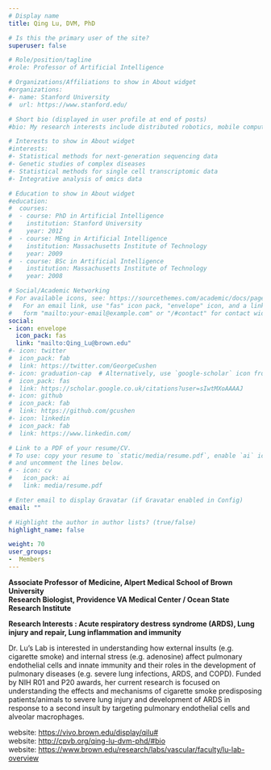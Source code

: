 ```yaml
---
# Display name
title: Qing Lu, DVM, PhD

# Is this the primary user of the site?
superuser: false

# Role/position/tagline
#role: Professor of Artificial Intelligence

# Organizations/Affiliations to show in About widget
#organizations:
#- name: Stanford University
#  url: https://www.stanford.edu/

# Short bio (displayed in user profile at end of posts)
#bio: My research interests include distributed robotics, mobile computing and programmable matter.

# Interests to show in About widget
#interests:
#- Statistical methods for next-generation sequencing data
#- Genetic studies of complex diseases
#- Statistical methods for single cell transcriptomic data
#- Integrative analysis of omics data

# Education to show in About widget
#education:
#  courses:
#  - course: PhD in Artificial Intelligence
#    institution: Stanford University
#    year: 2012
#  - course: MEng in Artificial Intelligence
#    institution: Massachusetts Institute of Technology
#    year: 2009
#  - course: BSc in Artificial Intelligence
#    institution: Massachusetts Institute of Technology
#    year: 2008

# Social/Academic Networking
# For available icons, see: https://sourcethemes.com/academic/docs/page-builder/#icons
#   For an email link, use "fas" icon pack, "envelope" icon, and a link in the
#   form "mailto:your-email@example.com" or "/#contact" for contact widget.
social:
- icon: envelope
  icon_pack: fas
  link: "mailto:Qing_Lu@brown.edu"
#- icon: twitter
#  icon_pack: fab
#  link: https://twitter.com/GeorgeCushen
#- icon: graduation-cap  # Alternatively, use `google-scholar` icon from `ai` icon pack
#  icon_pack: fas
#  link: https://scholar.google.co.uk/citations?user=sIwtMXoAAAAJ
#- icon: github
#  icon_pack: fab
#  link: https://github.com/gcushen
#- icon: linkedin
#  icon_pack: fab
#  link: https://www.linkedin.com/

# Link to a PDF of your resume/CV.
# To use: copy your resume to `static/media/resume.pdf`, enable `ai` icons in `params.toml`, 
# and uncomment the lines below.
# - icon: cv
#   icon_pack: ai
#   link: media/resume.pdf

# Enter email to display Gravatar (if Gravatar enabled in Config)
email: ""

# Highlight the author in author lists? (true/false)
highlight_name: false

weight: 70
user_groups:
-  Members
---
```


**Associate Professor of Medicine, Alpert Medical School of Brown University**<br>
**Research Biologist, Providence VA Medical Center / Ocean State Research Institute**

**Research Interests : Acute respiratory destress syndrome (ARDS), Lung injury and repair, Lung inflammation and immunity**

Dr. Lu’s Lab is interested in understanding how external insults (e.g. cigarette smoke) and internal stress (e.g. adenosine) affect pulmonary endothelial cells and innate immunity and their roles in the development of pulmonary diseases (e.g. severe lung infections, ARDS, and COPD). Funded by NIH R01 and P20 awards, her current research is focused on understanding the effects and mechanisms of cigarette smoke predisposing patients/animals to severe lung injury and development of ARDS in response to a second insult by targeting pulmonary endothelial cells and alveolar macrophages.

website: https://vivo.brown.edu/display/qilu# <br>
website: http://cpvb.org/qing-lu-dvm-phd/#bio <br>
website: https://www.brown.edu/research/labs/vascular/faculty/lu-lab-overview

